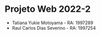 # Projeto Web 2022-2

- Tatiana Yukie Motoyama - RA: 1997289
- Raul Carlos Dias Severino - RA: 1997254

<!-- ### [Link do site](https://tatyyukie.github.io/projeto-web/) -->
